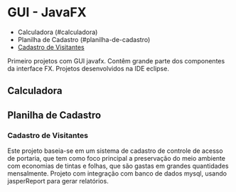 # GUI - JavaFX
- Calculadora (#calculadora)
- Planilha de Cadastro (#planilha-de-cadastro)
- [Cadastro de Visitantes](#cadastro-de-visitantes)


Primeiro projetos com GUI javafx.
Contêm grande parte dos componentes da interface FX.
Projetos desenvolvidos na IDE eclipse.

## Calculadora
## Planilha de Cadastro
### Cadastro de Visitantes
Este projeto baseia-se em um sistema de cadastro de controle de acesso de portaria, que tem como foco principal a preservação do meio ambiente com economias de tintas e folhas, que são gastas em grandes quantidades mensalmente.
Projeto com integração com banco de dados mysql, usando jasperReport para gerar relatórios.
